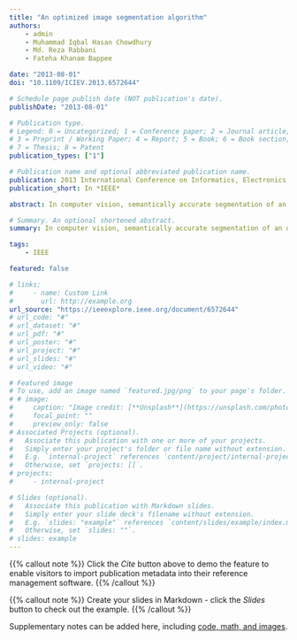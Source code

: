 ```yaml
---
title: "An optimized image segmentation algorithm"
authors:
    - admin
    - Muhammad Iqbal Hasan Chowdhury
    - Md. Reza Rabbani
    - Fateha Khanam Bappee

date: "2013-08-01"
doi: "10.1109/ICIEV.2013.6572644"

# Schedule page publish date (NOT publication's date).
publishDate: "2013-08-01"

# Publication type.
# Legend: 0 = Uncategorized; 1 = Conference paper; 2 = Journal article;
# 3 = Preprint / Working Paper; 4 = Report; 5 = Book; 6 = Book section;
# 7 = Thesis; 8 = Patent
publication_types: ["1"]

# Publication name and optional abbreviated publication name.
publication: 2013 International Conference on Informatics, Electronics and Vision (ICIEV)
publication_short: In *IEEE*

abstract: In computer vision, semantically accurate segmentation of an object is considered to be a critical problem. The different looking fragments of the same object impose the main challenge of producing a good segmentation. This leads to consider the high-level semantics of an image as well as the low-level visual features which require computationally intensive operations. This demands to optimize the computations as much as possible in order to reduce both computational and communication complexity. This paper proposes a framework which can be used to perform segmentation for a particular object by incorporating optimization in subsequent steps. The algorithm proposes an optimized K-means algorithm for image segmentation followed by balance calculations in multiple instance learning and topological relations with relative positions to identify OOI regions. Finally, a bayesian network is incorporated to contain the learned information about the model of the OOI. The preliminary experimental results suggest a significant drop in the complexity.

# Summary. An optional shortened abstract.
summary: In computer vision, semantically accurate segmentation of an object is considered to be a critical problem. The different looking fragments of the same object impose the main challenge of producing a good segmentation. This leads to consider the high-level semantics of an image as well as the low-level visual features which require computationally intensive operations. This demands to optimize the computations as much as possible in order to reduce both computational and communication complexity. This paper proposes a framework which can be used to perform segmentation for a particular object by incorporating optimization in subsequent steps. The algorithm proposes an optimized K-means algorithm for image segmentation followed by balance calculations in multiple instance learning and topological relations with relative positions to identify OOI regions. Finally, a bayesian network is incorporated to contain the learned information about the model of the OOI. The preliminary experimental results suggest a significant drop in the complexity.

tags:
    - IEEE

featured: false

# links:
#     - name: Custom Link
#       url: http://example.org
url_source: "https://ieeexplore.ieee.org/document/6572644"
# url_code: "#"
# url_dataset: "#"
# url_pdf: "#"
# url_poster: "#"
# url_project: "#"
# url_slides: "#"
# url_video: "#"

# Featured image
# To use, add an image named `featured.jpg/png` to your page's folder.
# # image:
#     caption: "Image credit: [**Unsplash**](https://unsplash.com/photos/pLCdAaMFLTE)"
#     focal_point: ""
#     preview_only: false
# Associated Projects (optional).
#   Associate this publication with one or more of your projects.
#   Simply enter your project's folder or file name without extension.
#   E.g. `internal-project` references `content/project/internal-project/index.md`.
#   Otherwise, set `projects: []`.
# projects:
#     - internal-project

# Slides (optional).
#   Associate this publication with Markdown slides.
#   Simply enter your slide deck's filename without extension.
#   E.g. `slides: "example"` references `content/slides/example/index.md`.
#   Otherwise, set `slides: ""`.
# slides: example
---
```


{{% callout note %}}
Click the _Cite_ button above to demo the feature to enable visitors to import publication metadata into their reference management software.
{{% /callout %}}

{{% callout note %}}
Create your slides in Markdown - click the _Slides_ button to check out the example.
{{% /callout %}}

Supplementary notes can be added here, including [code, math, and images](https://wowchemy.com/docs/writing-markdown-latex/).
